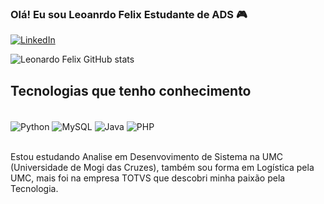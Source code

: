 ### Olá! Eu sou Leoanrdo Felix Estudante de ADS 🎮

[![LinkedIn](https://img.shields.io/badge/LinkedIn-0077B5?style=for-the-badge&logo=linkedin&logoColor=white)](https://www.linkedin.com/in/leonardo-felix-26a243184/)

![Leonardo Felix GitHub stats](https://github-readme-stats.vercel.app/api?username=zCoze&show_icons=true&theme=tokyonight)

## Tecnologias que tenho conhecimento


<div style="display: inline_block"><br/>
    <img align="center" alt="Python" src="https://img.shields.io/badge/Python-14354C?style=for-the-badge&logo=python&logoColor=white">
    <img align="center" alt="MySQL" src="https://img.shields.io/badge/MySQL-00000F?style=for-the-badge&logo=mysql&logoColor=white">
    <img align="center" alt="Java" src="https://img.shields.io/badge/Java-ED8B00?style=for-the-badge&logo=openjdk&logoColor=white">
    <img align="center" alt="PHP" src="https://img.shields.io/badge/PHP-777BB4?style=for-the-badge&logo=php&logoColor=white">
</div><br/>

Estou estudando Analise em Desenvovimento de Sistema na UMC (Universidade de Mogi das Cruzes), também sou forma em Logística pela UMC, mais foi na empresa TOTVS que descobri minha paixão pela Tecnologia.



